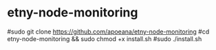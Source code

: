 # etny-node-monitoring

#sudo git clone https://github.com/apoeana/etny-node-monitoring
#cd etny-node-monitoring && sudo chmod +x install.sh
#sudo ./install.sh
